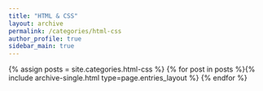 ```yaml
---
title: "HTML & CSS"
layout: archive
permalink: /categories/html-css
author_profile: true
sidebar_main: true
---
```


{% assign posts = site.categories.html-css %}
{% for post in posts %}{% include archive-single.html type=page.entries_layout %} {% endfor %}